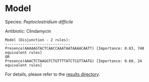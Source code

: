 
# Model

Species: *Peptoclostridium difficile*

Antibiotic: Clindamycin

```
Model (Disjunction - 2 rules):
------------------------------
Presence(AAAAAGTACTCAACCAAATAATAAAACAATT) [Importance: 0.83, 748 equivalent rules]
OR
Presence(AAACTCTAAGGTCTGTTTTATCTCGTTAATG) [Importance: 0.60, 24 equivalent rules]

```

For details, please refer to the [results directory](../../../../../results/scm_b/peptoclostridium%20difficile/clindamycin/repeat_8/).


